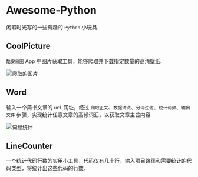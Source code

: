 # Awesome-Python
闲暇时光写的一些有趣的 `Python` 小玩具.

## CoolPicture
`酷安日图` App 中图片获取工具，能够爬取并下载指定数量的高清壁纸.

![爬取的图片][1]

## Word
输入一个简书文章的 `url` 网址，经过 `爬取正文`、`数据清洗`、`分词过滤`、`统计词频`、`输出文件` 步骤，实现统计任意文章的高频词汇，以获取文章主旨内容.

![词频统计][2]

## LineCounter
一个统计代码行数的实用小工具，代码仅有几十行，输入项目路径和需要统计的代码类型，将统计出这些代码的行数.



  [1]: http://7xqdz8.com1.z0.glb.clouddn.com/170406CoolPicture.png
  [2]: http://7xqdz8.com1.z0.glb.clouddn.com/170406Word.png
